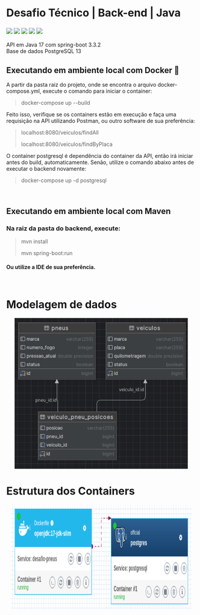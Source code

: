 # Desafio Técnico | Back-end | Java

<h3>
<img src="https://img.shields.io/badge/Java-ED8B00?style=for-the-badge&logo=java&logoColor=white"/>
<img src="https://img.shields.io/badge/Spring_Boot-F2F4F9?style=for-the-badge&logo=spring-boot"/>
<img src="https://img.shields.io/badge/apache_maven-C71A36?style=for-the-badge&logo=apachemaven&logoColor=white"/>
<img src="https://img.shields.io/badge/PostgeSQL-003545?style=for-the-badge&logo=postgre&logoColor=white"/>
<img src="https://img.shields.io/badge/Docker-2CA5E0?style=for-the-badge&logo=docker&logoColor=white"/>
</h3>

API em Java 17 com spring-boot 3.3.2</br>
Base de dados PostgreSQL 13
</br>

## Executando em ambiente local com Docker 🐋
A partir da pasta raiz do projeto, onde se encontra o arquivo docker-compose.yml, execute o comando para iniciar o container:
> docker-compose up --build
>

Feito isso, verifique se os containers estão em execução e faça uma requisição na API utilizando Postman, ou outro software de sua preferência:
> localhost:8080/veiculos/findAll
>
> localhost:8080/veiculos/findByPlaca
>

O container postgresql é dependência do container da API, então irá iniciar antes do build, automaticamente.
Senão, utilize o comando abaixo antes de executar o backend novamente:
> docker-compose up -d postgresql
>

</br>

## Executando em ambiente local com Maven
### Na raiz da pasta do backend, execute:
> mvn install
>
> mvn spring-boot:run 
> 

#### Ou utilize a IDE de sua preferência.

</br>

# Modelagem de dados

<p align="center">
  <img width="460" height="400" src="desafio-pneus/src/main/resources/assets/db.png">
</p>

# Estrutura dos Containers

<p align="center">
  <img width="480" height="280" src="desafio-pneus/src/main/resources/assets/docker.png">
</p>